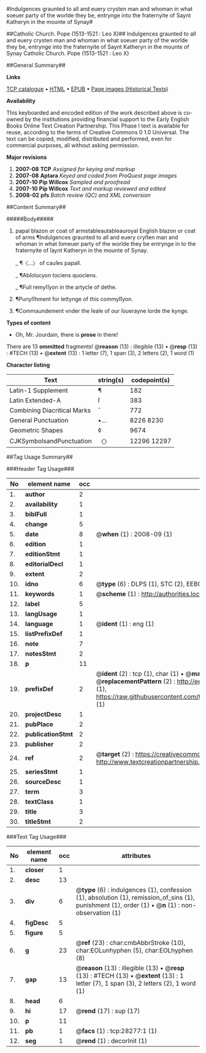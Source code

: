 #Indulgences graunted to all and euery crysten man and whoman in what soeuer party of the worlde they be, entrynge into the fraternyite of Saynt Katheryn in the mounte of Synay#

##Catholic Church. Pope (1513-1521 : Leo X)##
Indulgences graunted to all and euery crysten man and whoman in what soeuer party of the worlde they be, entrynge into the fraternyite of Saynt Katheryn in the mounte of Synay
Catholic Church. Pope (1513-1521 : Leo X)

##General Summary##

**Links**

[TCP catalogue](http://www.ota.ox.ac.uk/tcp/)  • 
[HTML](http://tei.it.ox.ac.uk/tcp/Texts-HTML/free/A04/A04010.html)  • 
[EPUB](http://tei.it.ox.ac.uk/tcp/Texts-EPUB/free/A04/A04010.epub) • 
[Page images (Historical Texts)](https://data.historicaltexts.jisc.ac.uk/view?pubId=eebo-33143183e&pageId=eebo-33143183e-28277-1)

**Availability**

This keyboarded and encoded edition of the
	       work described above is co-owned by the institutions
	       providing financial support to the Early English Books
	       Online Text Creation Partnership. This Phase I text is
	       available for reuse, according to the terms of Creative
	       Commons 0 1.0 Universal. The text can be copied,
	       modified, distributed and performed, even for
	       commercial purposes, all without asking permission.

**Major revisions**

1. __2007-08__ __TCP__ *Assigned for keying and markup*
1. __2007-08__ __Aptara__ *Keyed and coded from ProQuest page images*
1. __2007-10__ __Pip Willcox__ *Sampled and proofread*
1. __2007-10__ __Pip Willcox__ *Text and markup reviewed and edited*
1. __2008-02__ __pfs__ *Batch review (QC) and XML conversion*

##Content Summary##

#####Body#####

1. papal blazon or coat of armstableautableauroyal English blazon or coat of arms
¶Indulgences graunted to all and euery cryſten man and whoman in what ſomeuer party of the worlde
they be entrynge in to the fraternyite of ſaynt Katheryn in the mounte of Synay.

    _ ¶〈…〉 of cauſes papall.

    _ ¶Abſolucyon tociens quociens.

    _ ¶Full remyſſyon in the artycle of dethe.

1. ¶Punyſſhment for lettynge of this commyſſyon.

1. ¶Commaundement vnder the ſeale of our ſouerayne lorde the kynge.

**Types of content**

  * Oh, Mr. Jourdain, there is **prose** in there!

There are 13 **ommitted** fragments! 
 @__reason__ (13) : illegible (13)  •  @__resp__ (13) : #TECH (13)  •  @__extent__ (13) : 1 letter (7), 1 span (3), 2 letters (2), 1 word (1)

**Character listing**


|Text|string(s)|codepoint(s)|
|---|---|---|
|Latin-1 Supplement|¶|182|
|Latin Extended-A|ſ|383|
|Combining             Diacritical Marks|̄|772|
|General Punctuation|•…|8226 8230|
|Geometric Shapes|◊|9674|
|CJKSymbolsandPunctuation|〈〉|12296 12297|

##Tag Usage Summary##

###Header Tag Usage###

|No|element name|occ|attributes|
|---|---|---|---|
|1.|__author__|2||
|2.|__availability__|1||
|3.|__biblFull__|1||
|4.|__change__|5||
|5.|__date__|8| @__when__ (1) : 2008-09 (1)|
|6.|__edition__|1||
|7.|__editionStmt__|1||
|8.|__editorialDecl__|1||
|9.|__extent__|2||
|10.|__idno__|6| @__type__ (6) : DLPS (1), STC (2), EEBO-CITATION (1), OCLC (1), VID (1)|
|11.|__keywords__|1| @__scheme__ (1) : http://authorities.loc.gov/ (1)|
|12.|__label__|5||
|13.|__langUsage__|1||
|14.|__language__|1| @__ident__ (1) : eng (1)|
|15.|__listPrefixDef__|1||
|16.|__note__|7||
|17.|__notesStmt__|2||
|18.|__p__|11||
|19.|__prefixDef__|2| @__ident__ (2) : tcp (1), char (1)  •  @__matchPattern__ (2) : ([0-9\-]+):([0-9IVX]+) (1), (.+) (1)  •  @__replacementPattern__ (2) : http://eebo.chadwyck.com/downloadtiff?vid=$1&page=$2 (1), https://raw.githubusercontent.com/textcreationpartnership/Texts/master/tcpchars.xml#$1 (1)|
|20.|__projectDesc__|1||
|21.|__pubPlace__|2||
|22.|__publicationStmt__|2||
|23.|__publisher__|2||
|24.|__ref__|2| @__target__ (2) : https://creativecommons.org/publicdomain/zero/1.0/ (1), http://www.textcreationpartnership.org/docs/. (1)|
|25.|__seriesStmt__|1||
|26.|__sourceDesc__|1||
|27.|__term__|3||
|28.|__textClass__|1||
|29.|__title__|3||
|30.|__titleStmt__|2||


###Text Tag Usage###

|No|element name|occ|attributes|
|---|---|---|---|
|1.|__closer__|1||
|2.|__desc__|13||
|3.|__div__|6| @__type__ (6) : indulgences (1), confession (1), absolution (1), remission_of_sins (1), punishment (1), order (1)  •  @__n__ (1) : non-observation (1)|
|4.|__figDesc__|5||
|5.|__figure__|5||
|6.|__g__|23| @__ref__ (23) : char:cmbAbbrStroke (10), char:EOLunhyphen (5), char:EOLhyphen (8)|
|7.|__gap__|13| @__reason__ (13) : illegible (13)  •  @__resp__ (13) : #TECH (13)  •  @__extent__ (13) : 1 letter (7), 1 span (3), 2 letters (2), 1 word (1)|
|8.|__head__|6||
|9.|__hi__|17| @__rend__ (17) : sup (17)|
|10.|__p__|11||
|11.|__pb__|1| @__facs__ (1) : tcp:28277:1 (1)|
|12.|__seg__|1| @__rend__ (1) : decorInit (1)|
